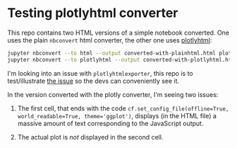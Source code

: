 # Testing plotlyhtml converter

This repo contains two HTML versions of a simple notebook converted. One uses the plain `nbconvert` html converter, the other one uses [plotlyhtml](https://github.com/plotly/plotlyhtmlexporter):

```bash
jupyter nbconvert --to html --output converted-with-plainhtml.html plotly-html-test.ipynb
jupyter nbconvert --to plotlyhtml --output converted-with-plotlyhtml.html plotly-html-test.ipynb
```

I'm looking into an issue with `plotlyhtmlexporter`, this repo is to test/illustrate [the issue](https://github.com/plotly/plotlyhtmlexporter/issues/5) so the devs can conveniently see it.

In the version converted with the plotly converter, I'm seeing two issues:

1. The first cell, that ends with the code `cf.set_config_file(offline=True, world_readable=True, theme='ggplot')`, displays (in the HTML file) a massive amount of text corresponding to the JavaScript output.

1. The actual plot is *not* displayed in the second cell.
